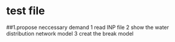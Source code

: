 # test file
##1.propose neccessary demand
1 read INP file
2 show the water distribution network model
3 creat the break model
